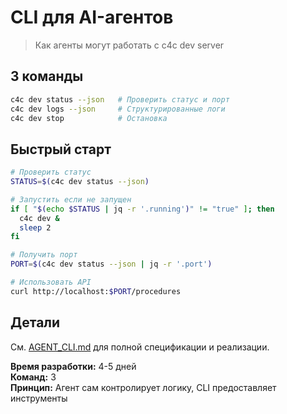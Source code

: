 # CLI для AI-агентов

> Как агенты могут работать с c4c dev server

## 3 команды

```bash
c4c dev status --json   # Проверить статус и порт
c4c dev logs --json     # Структурированные логи
c4c dev stop            # Остановка
```

## Быстрый старт

```bash
# Проверить статус
STATUS=$(c4c dev status --json)

# Запустить если не запущен
if [ "$(echo $STATUS | jq -r '.running')" != "true" ]; then
  c4c dev &
  sleep 2
fi

# Получить порт
PORT=$(c4c dev status --json | jq -r '.port')

# Использовать API
curl http://localhost:$PORT/procedures
```

## Детали

См. [AGENT_CLI.md](./AGENT_CLI.md) для полной спецификации и реализации.

**Время разработки:** 4-5 дней  
**Команд:** 3  
**Принцип:** Агент сам контролирует логику, CLI предоставляет инструменты
